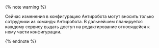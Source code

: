 {% note warning %}

Сейчас изменения в конфигурацию Антиробота могут вносить только сотрудники из команды Антиробота. В дальнейшем планируется каждому сервису выдать доступ на редактирование относящейся к нему части конфигурации.

{% endnote %}